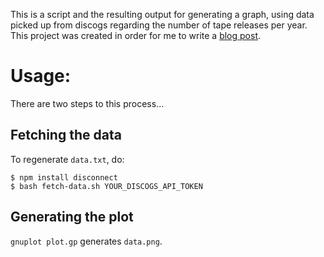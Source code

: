 This is a script and the resulting output for generating a graph, using data picked up from discogs regarding the number of tape releases per year.
This project was created in order for me to write a [blog post](https://tilde.pt/~marado/blog/are-cassette-tapes-dead-again.html).

# Usage:

There are two steps to this process...

## Fetching the data

To regenerate `data.txt`, do:

```
$ npm install disconnect
$ bash fetch-data.sh YOUR_DISCOGS_API_TOKEN
```

## Generating the plot

`gnuplot plot.gp` generates `data.png`.
